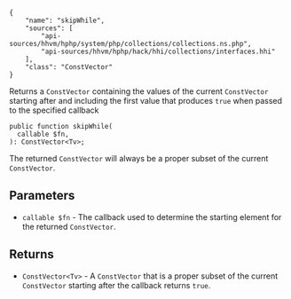 ``` yamlmeta
{
    "name": "skipWhile",
    "sources": [
        "api-sources/hhvm/hphp/system/php/collections/collections.ns.php",
        "api-sources/hhvm/hphp/hack/hhi/collections/interfaces.hhi"
    ],
    "class": "ConstVector"
}
```




Returns a ` ConstVector ` containing the values of the current `` ConstVector ``
starting after and including the first value that produces ``` true ``` when
passed to the specified callback




``` Hack
public function skipWhile(
  callable $fn,
): ConstVector<Tv>;
```




The returned ` ConstVector ` will always be a proper subset of the current
`` ConstVector ``.




## Parameters




+ ` callable $fn ` - The callback used to determine the starting element for the
  returned `` ConstVector ``.




## Returns




* ` ConstVector<Tv> ` - A `` ConstVector `` that is a proper subset of the current
  ``` ConstVector ``` starting after the callback returns ```` true ````.
<!-- HHAPIDOC -->

